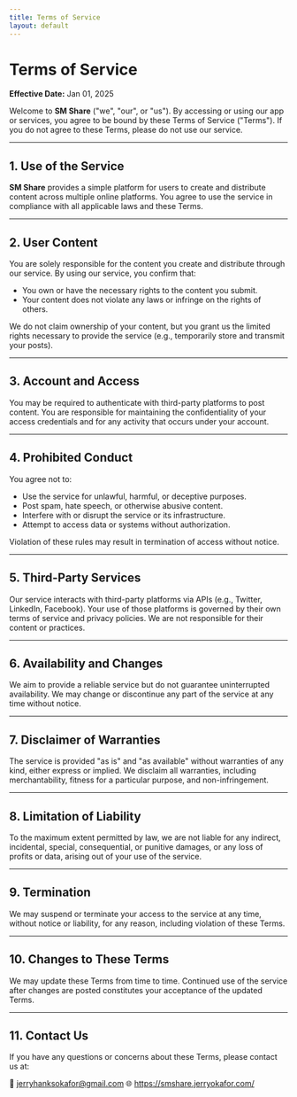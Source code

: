 ```yaml
---
title: Terms of Service
layout: default
---
```


# Terms of Service

**Effective Date:** Jan 01, 2025

Welcome to **SM Share** ("we", "our", or "us"). By accessing or using our app or services, you agree to be bound by these Terms of Service ("Terms"). If you do not agree to these Terms, please do not use our service.

---

## 1. Use of the Service

**SM Share** provides a simple platform for users to create and distribute content across multiple online platforms. You agree to use the service in compliance with all applicable laws and these Terms.

---

## 2. User Content

You are solely responsible for the content you create and distribute through our service. By using our service, you confirm that:

- You own or have the necessary rights to the content you submit.
- Your content does not violate any laws or infringe on the rights of others.

We do not claim ownership of your content, but you grant us the limited rights necessary to provide the service (e.g., temporarily store and transmit your posts).

---

## 3. Account and Access

You may be required to authenticate with third-party platforms to post content. You are responsible for maintaining the confidentiality of your access credentials and for any activity that occurs under your account.

---

## 4. Prohibited Conduct

You agree not to:

- Use the service for unlawful, harmful, or deceptive purposes.
- Post spam, hate speech, or otherwise abusive content.
- Interfere with or disrupt the service or its infrastructure.
- Attempt to access data or systems without authorization.

Violation of these rules may result in termination of access without notice.

---

## 5. Third-Party Services

Our service interacts with third-party platforms via APIs (e.g., Twitter, LinkedIn, Facebook). Your use of those platforms is governed by their own terms of service and privacy policies. We are not responsible for their content or practices.

---

## 6. Availability and Changes

We aim to provide a reliable service but do not guarantee uninterrupted availability. We may change or discontinue any part of the service at any time without notice.

---

## 7. Disclaimer of Warranties

The service is provided "as is" and "as available" without warranties of any kind, either express or implied. We disclaim all warranties, including merchantability, fitness for a particular purpose, and non-infringement.

---

## 8. Limitation of Liability

To the maximum extent permitted by law, we are not liable for any indirect, incidental, special, consequential, or punitive damages, or any loss of profits or data, arising out of your use of the service.

---

## 9. Termination

We may suspend or terminate your access to the service at any time, without notice or liability, for any reason, including violation of these Terms.

---

## 10. Changes to These Terms

We may update these Terms from time to time. Continued use of the service after changes are posted constitutes your acceptance of the updated Terms.

---

## 11. Contact Us

If you have any questions or concerns about these Terms, please contact us at:

📧 jerryhanksokafor@gmail.com 
🌐 https://smshare.jerryokafor.com/

